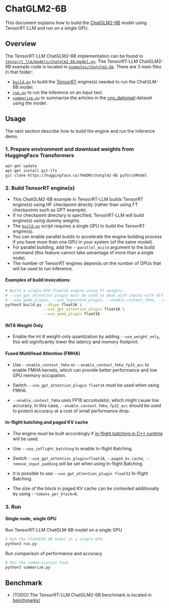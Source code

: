 # ChatGLM2-6B

This document explains how to build the [ChatGLM2-6B](https://huggingface.co/THUDM/chatglm2-6b) model using TensorRT-LLM and run on a single GPU.

## Overview

The TensorRT-LLM ChatGLM2-6B implementation can be found in [`tensorrt_llm/models/chatglm2_6b/model.py`](../../tensorrt_llm/models/chatglm6b/model.py).
The TensorRT-LLM ChatGLM2-6B example code is located in [`examples/chatglm2-6b`](./). There are 3 main files in that folder:

* [`build.py`](./build.py) to build the [TensorRT](https://developer.nvidia.com/tensorrt) engine(s) needed to run the ChatGLM-6B model.
* [`run.py`](./run.py) to run the inference on an input text.
* [`summarize.py`](./summarize.py) to summarize the articles in the [cnn_dailymail](https://huggingface.co/datasets/cnn_dailymail) dataset using the model.

## Usage

The next section describe how to build the engine and run the inference demo.

### 1. Prepare environment and download weights from HuggingFace Transformers

```bash
apt-get update
apt-get install git-lfs
git clone https://huggingface.co/THUDM/chatglm2-6b pyTorchModel
```

### 2. Build TensorRT engine(s)

+ This ChatGLM2-6B example in TensorRT-LLM builds TensorRT engine(s) using HF checkpoint directly (rather than using FT checkpoints such as GPT example).
+ If no checkpoint directory is specified, TensorRT-LLM will build engine(s) using dummy weights.
+ The [`build.py`](./build.py) script requires a single GPU to build the TensorRT engine(s).
+ You can enable parallel builds to accelerate the engine building process if you have more than one GPU in your system (of the same model).
+ For parallel building, add the `--parallel_build` argument to the build command (this feature cannot take advantage of more than a single node).
+ The number of TensorRT engines depends on the number of GPUs that will be used to run inference.

#### Examples of build invocations:

```bash
# Build a single-GPU float16 engine using FT weights.
# --use_gpt_attention_plugin must be used to deal with inputs with different length in one batch
# --use_gemm_plugin, --use_layernorm_plugin, --enable_context_fmha, --enable_context_fmha_fp32_acc are used to improve accuracy or performance.
python3 build.py --dtype float16 \
                 --use_gpt_attention_plugin float16 \
                 --use_gemm_plugin float16
```

#### INT8 Weight Only

+ Enable the int 8 weight-only quantization by adding `--use_weight_only`, this will siginficantly lower the latency and memory footprint.

#### Fused MultiHead Attention (FMHA)

+ Use `--enable_context_fmha` or `--enable_context_fmha_fp32_acc` to enable FMHA kernels, which can provide better performance and low GPU memory occupation.

+ Switch `--use_gpt_attention_plugin float16` must be used when using FMHA.

+ `--enable_context_fmha` uses FP16 accumulator, which might cause low accuracy. In this case, `--enable_context_fmha_fp32_acc` should be used to protect accuracy at a cost of small performance drop.

#### In-flight batching and paged KV cache

+ The engine must be built accordingly if [in-flight batching in C++ runtime](../../docs/in_flight_batching.md) will be used.

+ Use `--use_inflight_batching` to enable In-flight Batching.

+ Switch `--use_gpt_attention_plugin=float16`, `--paged_kv_cache`, `--remove_input_padding` will be set when using In-flight Batching.

+ It is possible to use `--use_gpt_attention_plugin float32` In-flight Batching.

+ The size of the block in paged KV cache can be conteoled additionally by using `--tokens_per_block=N`.

### 3. Run

#### Single node, single GPU

Run TensorRT-LLM ChatGLM-6B model on a single GPU

```bash
# Run the ChatGLM2-6B model on a single GPU.
python3 run.py
```

Run comparison of performance and accuracy

```bash
# Run the summarization task.
python3 summarize.py
```

## Benchmark

+ [TODO] The TensorRT-LLM ChatGLM2-6B benchmark is located in [benchmarks/](../../benchmarks/README.md)
